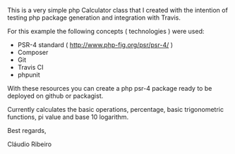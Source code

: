 This is a very simple php Calculator class that I created with the intention of testing php package generation and integration with Travis.

For this example the following concepts ( technologies ) were used:
- PSR-4 standard ( http://www.php-fig.org/psr/psr-4/ ) 
- Composer
- Git
- Travis CI
- phpunit

With these resources you can create a php psr-4 package ready to be deployed on github or packagist.

Currently calculates the basic operations, percentage, basic trigonometric functions, pi value and base 10 logarithm.

Best regards,

Cláudio Ribeiro